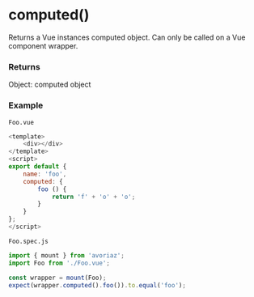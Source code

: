 # computed()

Returns a Vue instances computed object. Can only be called on a Vue component wrapper.

### Returns

Object: computed object

### Example

`Foo.vue`

```js
<template>
    <div></div>
</template>
<script>
export default {
    name: 'foo',
    computed: {
        foo () {
            return 'f' + 'o' + 'o';
        }
    }
};
</script>
```

`Foo.spec.js`

```js
import { mount } from 'avoriaz';
import Foo from './Foo.vue';

const wrapper = mount(Foo);
expect(wrapper.computed().foo()).to.equal('foo');
```
